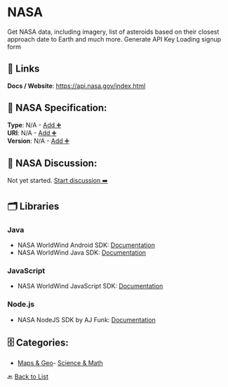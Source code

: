 # NASA

Get NASA data, including imagery, list of asteroids based on their closest approach date to Earth and much more. Generate API Key Loading signup form

##  🔗 Links
**Docs / Website**: https://api.nasa.gov/index.html

## 🧬 NASA Specification:
**Type**: N/A - [Add ➕](https://github.com/apis-list/apis-list/edit/main/apis.yaml#L12965)  
**URI**: N/A - [Add ➕](https://github.com/apis-list/apis-list/edit/main/apis.yaml#L12965)  
**Version**: N/A - [Add ➕](https://github.com/apis-list/apis-list/edit/main/apis.yaml#L12965)

## 💬 NASA Discussion:
Not yet started. [Start discussion ➡️](https://github.com/apis-list/apis-list/discussions/new)

## 🗂️ Libraries
### Java
- NASA WorldWind Android SDK: [Documentation](https://github.com/NASAWorldWind/WorldWindAndroid)
- NASA WorldWind Java SDK: [Documentation](https://github.com/NASAWorldWind/WorldWindJava)
### JavaScript
- NASA WorldWind JavaScript SDK: [Documentation](https://github.com/NASAWorldWind/WebWorldWind)
### Node.js
- NASA NodeJS SDK by AJ Funk: [Documentation](https://github.com/AJFunk/nasa-sdk)


## 🗄️ Categories:
- [Maps & Geo](https://github.com/apis-list/apis-list#maps--geo-)- [Science & Math](https://github.com/apis-list/apis-list#science--math-)

🔙  [Back to List](https://github.com/apis-list/apis-list)

